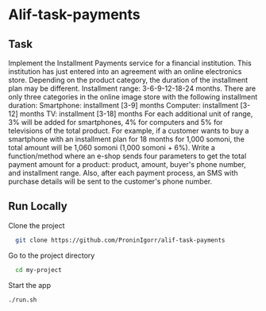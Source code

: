 
# Alif-task-payments  

## Task
Implement the Installment Payments service for a financial institution. This institution has just entered into an agreement with an online electronics store. Depending on the product category, the duration of the installment plan may be different. Installment range: 3-6-9-12-18-24 months. There are only three categories in the online image store with the following installment duration: Smartphone: installment [3-9] months Computer: installment [3-12] months TV: installment [3-18] months For each additional unit of range, 3% will be added for smartphones, 4% for computers and 5% for televisions of the total product. For example, if a customer wants to buy a smartphone with an installment plan for 18 months for 1,000 somoni, the total amount will be 1,060 somoni (1,000 somoni + 6%). Write a function/method where an e-shop sends four parameters to get the total payment amount for a product: product, amount, buyer's phone number, and installment range. Also, after each payment process, an SMS with purchase details will be sent to the customer's phone number.

## Run Locally  
Clone the project  

~~~bash  
  git clone https://github.com/ProninIgorr/alif-task-payments
~~~

Go to the project directory  

~~~bash  
  cd my-project
~~~



Start the app  

~~~bash  
./run.sh
~~~  
